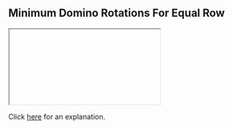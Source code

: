 ##  Minimum Domino Rotations For Equal Row 

<iframe></iframe>

Click [here](Explanation.md) for an explanation.

